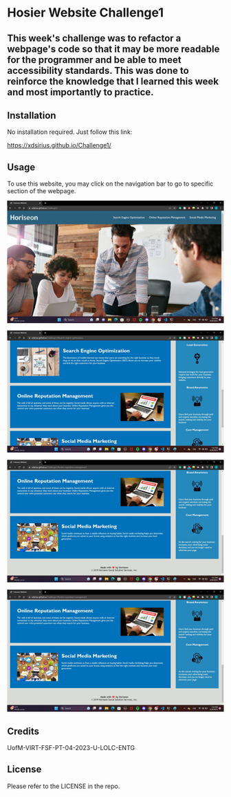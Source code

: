 # Hosier Website Challenge1

## This week's challenge was to refactor a webpage's code so that it may be more readable for the programmer and be able to meet accessibility standards. This was done to reinforce the knowledge that I learned this week and most importantly to practice.

## Installation

No installation required.
Just follow this link:

https://xdsirius.github.io/Challenge1/


## Usage
To use this website, you may click on the navigation bar to go to specific section of the webpage.

![Homepage](https://github.com/XDSirius/Challenge1/blob/main/website.jpg "Website Image")

![Search Engine Optimization](https://github.com/XDSirius/Challenge1/blob/main/website-search.jpg "Search Engine Optimization")

![Online Reputation Management](https://github.com/XDSirius/Challenge1/blob/main/website-online.jpg "Online Repuation Management")

![Social Media Marketing](https://github.com/XDSirius/Challenge1/blob/main/website-online.jpg "Social Media Marketing")



## Credits
UofM-VIRT-FSF-PT-04-2023-U-LOLC-ENTG

## License
Please refer to the LICENSE in the repo.


